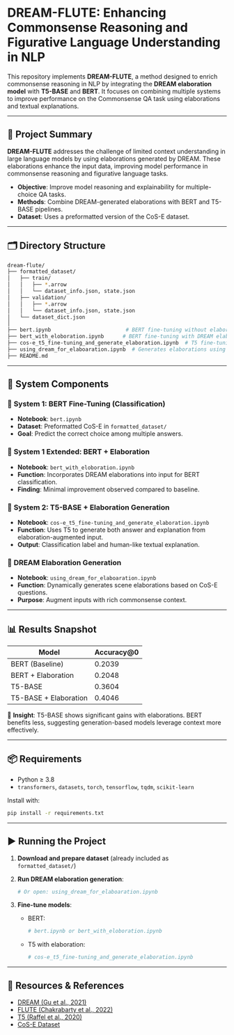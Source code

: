 # **DREAM-FLUTE: Enhancing Commonsense Reasoning and Figurative Language Understanding in NLP**

This repository implements **DREAM-FLUTE**, a method designed to enrich commonsense reasoning in NLP by integrating the **DREAM elaboration model** with **T5-BASE** and **BERT**. It focuses on combining multiple systems to improve performance on the Commonsense QA task using elaborations and textual explanations.

---

## 🚀 Project Summary

**DREAM-FLUTE** addresses the challenge of limited context understanding in large language models by using elaborations generated by DREAM. These elaborations enhance the input data, improving model performance in commonsense reasoning and figurative language tasks.

* **Objective**: Improve model reasoning and explainability for multiple-choice QA tasks.
* **Methods**: Combine DREAM-generated elaborations with BERT and T5-BASE pipelines.
* **Dataset**: Uses a preformatted version of the CoS-E dataset.

---

## 🗂️ Directory Structure

```bash
dream-flute/
├── formatted_dataset/
│   ├── train/
│   │   ├── *.arrow
│   │   └── dataset_info.json, state.json
│   ├── validation/
│   │   ├── *.arrow
│   │   └── dataset_info.json, state.json
│   └── dataset_dict.json
│
├── bert.ipynb                        # BERT fine-tuning without elaboration
├── bert_with_eloboration.ipynb      # BERT fine-tuning with DREAM elaborations
├── cos-e_t5_fine-tuning_and_generate_elaboration.ipynb  # T5 fine-tuning + elaboration
├── using_dream_for_elaboaration.ipynb  # Generates elaborations using DREAM
├── README.md
```

---

## 🧠 System Components

### 🔹 **System 1: BERT Fine-Tuning (Classification)**

* **Notebook**: `bert.ipynb`
* **Dataset**: Preformatted CoS-E in `formatted_dataset/`
* **Goal**: Predict the correct choice among multiple answers.

### 🔹 **System 1 Extended: BERT + Elaboration**

* **Notebook**: `bert_with_eloboration.ipynb`
* **Function**: Incorporates DREAM elaborations into input for BERT classification.
* **Finding**: Minimal improvement observed compared to baseline.

### 🔹 **System 2: T5-BASE + Elaboration Generation**

* **Notebook**: `cos-e_t5_fine-tuning_and_generate_elaboration.ipynb`
* **Function**: Uses T5 to generate both answer and explanation from elaboration-augmented input.
* **Output**: Classification label and human-like textual explanation.

### 🔹 **DREAM Elaboration Generation**

* **Notebook**: `using_dream_for_elaboaration.ipynb`
* **Function**: Dynamically generates scene elaborations based on CoS-E questions.
* **Purpose**: Augment inputs with rich commonsense context.

---

## 📊 Results Snapshot

| Model                 | Accuracy\@0 |
| --------------------- | ----------- |
| BERT (Baseline)       | 0.2039      |
| BERT + Elaboration    | 0.2048      |
| T5-BASE               | 0.3604      |
| T5-BASE + Elaboration | 0.4046      |

🔎 **Insight**: T5-BASE shows significant gains with elaborations. BERT benefits less, suggesting generation-based models leverage context more effectively.

---

## 📦 Requirements

* Python ≥ 3.8
* `transformers`, `datasets`, `torch`, `tensorflow`, `tqdm`, `scikit-learn`

Install with:

```bash
pip install -r requirements.txt
```

---

## ▶️ Running the Project

1. **Download and prepare dataset** (already included as `formatted_dataset/`)
2. **Run DREAM elaboration generation**:

   ```bash
   # Or open: using_dream_for_elaboaration.ipynb
   ```
3. **Fine-tune models**:

   * BERT:

     ```bash
     # bert.ipynb or bert_with_eloboration.ipynb
     ```
   * T5 with elaboration:

     ```bash
     # cos-e_t5_fine-tuning_and_generate_elaboration.ipynb
     ```

---


## 🔗 Resources & References

* [DREAM (Gu et al., 2021)](https://arxiv.org/abs/2112.08656)
* [FLUTE (Chakrabarty et al., 2022)](https://arxiv.org/abs/2205.12404)
* [T5 (Raffel et al., 2020)](https://arxiv.org/abs/1910.10683)
* [CoS-E Dataset](https://github.com/salesforce/cos-e)
